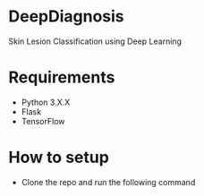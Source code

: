 # DeepDiagnosis
Skin Lesion Classification using Deep Learning

# Requirements
* Python 3.X.X
* Flask
* TensorFlow

# How to setup
* Clone the repo and run the following command 
